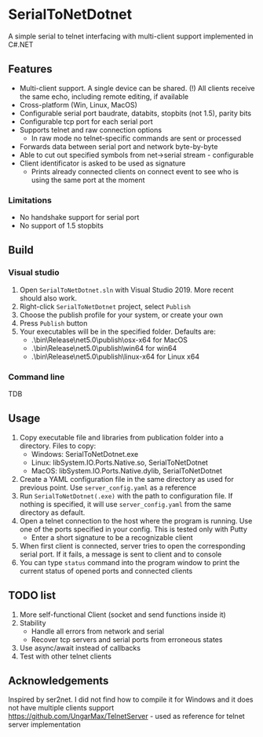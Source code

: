# SerialToNetDotnet
A simple serial to telnet interfacing with multi-client support implemented in C#.NET

## Features
- Multi-client support. A single device can be shared. (!) All clients receive the same echo, including remote editing, if available
- Cross-platform (Win, Linux, MacOS)
- Configurable serial port baudrate, databits, stopbits (not 1.5), parity bits
- Configurable tcp port for each serial port
- Supports telnet and raw connection options
    - In raw mode no telnet-specific commands are sent or processed
- Forwards data between serial port and network byte-by-byte
- Able to cut out specified symbols from net->serial stream - configurable 
- Client identificator is asked to be used as signature
    - Prints already connected clients on connect event to see who is using the same port at the moment

### Limitations
- No handshake support for serial port
- No support of 1.5 stopbits

## Build

### Visual studio
1. Open `SerialToNetDotnet.sln` with Visual Studio 2019. More recent should also work.
1. Right-click `SerialToNetDotnet` project, select `Publish`
1. Choose the publish profile for your system, or create your own
1. Press `Publish` button
1. Your executables will be in the specified folder. Defaults are:
    - .\bin\Release\net5.0\publish\osx-x64 for MacOS
    - .\bin\Release\net5.0\publish\win64 for win64
    - .\bin\Release\net5.0\publish\linux-x64 for Linux x64

### Command line
TDB

## Usage
1. Copy executable file and libraries from publication folder into a directory. Files to copy:
    - Windows: SerialToNetDotnet.exe
    - Linux: libSystem.IO.Ports.Native.so, SerialToNetDotnet
    - MacOS: libSystem.IO.Ports.Native.dylib, SerialToNetDotnet
1. Create a YAML configuration file in the same directory as used for previous point. Use `server_config.yaml` as a reference
1. Run `SerialToNetDotnet(.exe)` with the path to configuration file. If nothing is specified, it will use `server_config.yaml` from the same directory as default.
1. Open a telnet connection to the host where the program is running. Use one of the ports specified in your config. This is tested only with Putty
    - Enter a short signature to be a recognizable client
3. When first client is connected, server tries to open the corresponding serial port. If it fails, a message is sent to client and to console
4. You can type `status` command into the program window to print the current status of opened ports and connected clients

## TODO list
1. More self-functional Client (socket and send functions inside it)
1. Stability
    - Handle all errors from network and serial
    - Recover tcp servers and serial ports from erroneous states
1. Use async/await instead of callbacks
1. Test with other telnet clients

## Acknowledgements
Inspired by ser2net. I did not find how to compile it for Windows and it does not have multiple clients support
https://github.com/UngarMax/TelnetServer - used as reference for telnet server implementation
